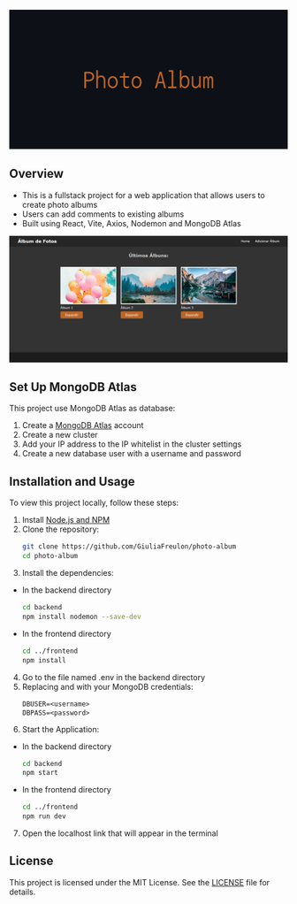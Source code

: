 <p align="center">
  <img src="img/Photo_Album_Banner.png" alt="Photo Album Banner" />
</p>

## Overview

- This is a fullstack project for a web application that allows users to create photo albums
- Users can add comments to existing albums
- Built using React, Vite, Axios, Nodemon and MongoDB Atlas

<p align="center">
  <img src="img/Photo_Album_Image.png" alt="Photo Album Image" />
</p>

## Set Up MongoDB Atlas

This project use MongoDB Atlas as database:
1. Create a [MongoDB Atlas](https://www.mongodb.com/cloud/atlas) account
2. Create a new cluster
3. Add your IP address to the IP whitelist in the cluster settings
4. Create a new database user with a username and password

## Installation and Usage

To view this project locally, follow these steps:
1. Install [Node.js and NPM](https://nodejs.org/en/download/package-manager)
2. Clone the repository:
   ```bash
   git clone https://github.com/GiuliaFreulon/photo-album
   cd photo-album
3. Install the dependencies:
- In the backend directory
   ```bash
   cd backend
   npm install nodemon --save-dev
- In the frontend directory
   ```bash
   cd ../frontend
   npm install
4. Go to the file named .env in the backend directory
5. Replacing <username> and <password> with your MongoDB credentials:
   ```plaintext
   DBUSER=<username>
   DBPASS=<password>
6. Start the Application:
- In the backend directory
   ```bash
   cd backend
   npm start
- In the frontend directory
   ```bash
   cd ../frontend
   npm run dev
7. Open the localhost link that will appear in the terminal

## License

This project is licensed under the MIT License. See the [LICENSE](LICENSE) file for details.
